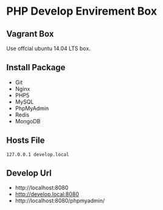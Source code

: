 # PHP Develop Envirement Box

## Vagrant Box

Use offcial ubuntu 14.04 LTS box.

## Install Package

* Git
* Nginx
* PHP5
* MySQL
* PhpMyAdmin
* Redis
* MongoDB

## Hosts File

```
127.0.0.1 develop.local
```

## Develop Url

* http://localhost:8080
* http://develop.local:8080
* http://localhost:8080/phpmyadmin/
